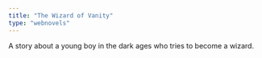 ```yaml
---
title: "The Wizard of Vanity"
type: "webnovels"
---
```


A story about a young boy in the dark ages who tries to become a wizard.
